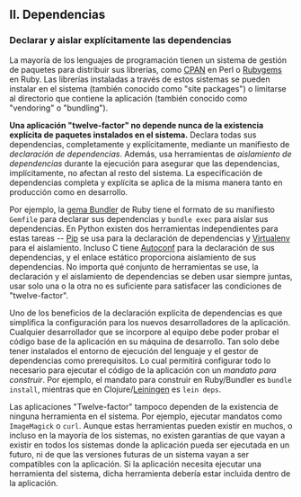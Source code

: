 ## II. Dependencias
### Declarar y aislar explícitamente las dependencias

La mayoría de los lenguajes de programación tienen un sistema de gestión de paquetes para distribuir sus librerías, como [CPAN](http://www.cpan.org/) en Perl o [Rubygems](http://rubygems.org/) en Ruby. Las librerías instaladas a través de estos sistemas se pueden instalar en el sistema (también conocido como "site packages") o limitarse al directorio que contiene la aplicación (también conocido como "vendoring" o "bundling").

**Una aplicación "twelve-factor" no depende nunca de la existencia explícita de paquetes instalados en el sistema.**  Declara todas sus dependencias, completamente y explícitamente, mediante un manifiesto de *declaración de dependencias*.  Además, usa herramientas de *aislamiento de dependencias* durante la ejecución para asegurar que las dependencias, implícitamente, no afectan al resto del sistema. La especificación de dependencias completa y explícita se aplica de la misma manera tanto en producción como en desarrollo.

Por ejemplo, la [gema Bundler](http://gembundler.com/) de Ruby tiene el formato de su manifiesto `Gemfile` para declarar sus dependencias y `bundle exec` para aislar sus dependencias. En Python existen dos herramientas independientes para estas tareas -- [Pip](http://www.pip-installer.org/en/latest/) se usa para la declaración de dependencias y [Virtualenv](http://www.virtualenv.org/en/latest/) para el aislamiento. Incluso C tiene [Autoconf](http://www.gnu.org/s/autoconf/) para la declaración de sus dependencias, y el enlace estático proporciona aislamiento de sus dependencias. No importa qué conjunto de herramientas se use, la declaración y el aislamiento de dependencias se deben usar siempre juntas, usar solo una o la otra no es suficiente para satisfacer las condiciones de "twelve-factor".

Uno de los beneficios de la declaración explícita de dependencias es que simplifica la configuración para los nuevos desarrolladores de la aplicación. Cualquier desarrollador que se incorpore al equipo debe poder probar el código base de la aplicación en su máquina de desarrollo. Tan solo debe tener instalados el entorno de ejecución del lenguaje y el gestor de dependencias como prerequisitos. Lo cual permitirá configurar todo lo necesario para ejecutar el código de la aplicación con un *mandato para construir*.  Por ejemplo, el mandato para construir en Ruby/Bundler es `bundle install`, mientras que en Clojure/[Leiningen](https://github.com/technomancy/leiningen#readme) es `lein deps`.

Las aplicaciones "Twelve-factor" tampoco dependen de la existencia de ninguna herramienta en el sistema.  Por ejemplo, ejecutar mandatos como `ImageMagick` o `curl`. Aunque estas herramientas pueden existir en muchos, o incluso en la mayoría de los sistemas, no existen garantías de que vayan a existir en todos los sistemas donde la aplicación pueda ser ejecutada en un futuro, ni de que las versiones futuras de un sistema vayan a ser compatibles con la aplicación. Si la aplicación necesita ejecutar una herramienta del sistema, dicha herramienta debería estar incluida dentro de la aplicación.
